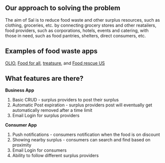 ## Our approach to solving the problem
The aim of Sal is to reduce food waste and other surplus resources, such as clothing, groceries, etc. by connecting grocery stores and other reatailers, food providers, such as corporations, hotels, events and catering, with those in need, such as food pantries, shelters, direct consumers, etc.

## Examples of food waste apps  
[OLIO](https://olioex.com/), [Food for all](https://foodforall.com/), [treatsure](https://www.treatsure.co/), and [Food rescue US](https://foodrescue.us/)

## What features are there? 
**Business App**
1) Basic CRUD - surplus providers to post their surplus 
2) Automatic Post expiration - surplus providers post will eventually get automatically removed after a time limit
3) Email Login for surplus providers

**Consumer App**
1) Push notifications - consumers notification when the food is on discount
2) Showing nearby surplus - consumers can search and find based on proximity 
3) Email Login for consumers 
4) Ability to follow different surplus providers
